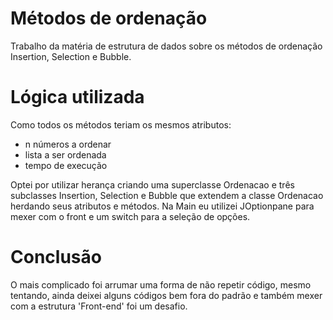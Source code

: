 # Métodos de ordenação
 Trabalho da matéria de estrutura de dados sobre os métodos de ordenação Insertion, Selection e Bubble.

# Lógica utilizada
 Como todos os métodos teriam os mesmos atributos: 
* n números a ordenar
* lista a ser ordenada
* tempo de execução

 Optei por utilizar herança criando uma superclasse Ordenacao e três subclasses Insertion, Selection e Bubble que
 extendem a classe Ordenacao herdando seus atributos e métodos.
 Na Main eu utilizei JOptionpane para mexer com o front e um switch para a seleção de opções.

# Conclusão
 O mais complicado foi arrumar uma forma de não repetir código, mesmo tentando, ainda deixei alguns códigos bem fora
 do padrão e também mexer com a estrutura 'Front-end' foi um desafio.
